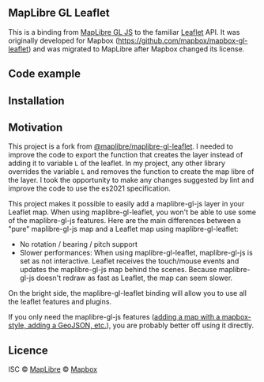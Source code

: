 ## MapLibre GL Leaflet

This is a binding from [MapLibre GL JS](https://maplibre.org) to the familiar
[Leaflet](http://leafletjs.com/) API. It was originally developed for Mapbox (https://github.com/mapbox/mapbox-gl-leaflet) and was migrated to MapLibre after Mapbox changed its license.

## Code example

## Installation

## Motivation
This project is a fork from [@maplibre/maplibre-gl-leaflet](https://github.com/maplibre/maplibre-gl-leaflet). I needed to improve the code to export the function that creates the layer instead of adding it to variable `L` of the leaflet. In my project, any other library overrides the variable `L` and removes the function to create the map libre of the layer. I took the opportunity to make any changes suggested by lint and improve the code to use the es2021 specification.

This project makes it possible to easily add a maplibre-gl-js layer in your Leaflet map. When using maplibre-gl-leaflet, you won't be able to use some of the maplibre-gl-js features.
Here are the main differences between a "pure" maplibre-gl-js map and a Leaflet map using maplibre-gl-leaflet:
- No rotation / bearing / pitch support
- Slower performances: When using maplibre-gl-leaflet, maplibre-gl-js is set as not interactive. Leaflet receives the touch/mouse events and updates the maplibre-gl-js map behind the scenes. Because maplibre-gl-js doesn't redraw as fast as Leaflet, the map can seem slower.

On the bright side, the maplibre-gl-leaflet binding will allow you to use all the leaflet features and plugins.

If you only need the maplibre-gl-js features ([adding a map with a mapbox-style, adding a GeoJSON, etc.](https://maplibre.org/maplibre-gl-js-docs/example/)), you are probably better off using it directly.

## Licence
ISC © [MapLibre](https://github.com/maplibre) © [Mapbox](https://github.com/mapbox)
